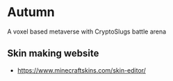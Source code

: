 # Autumn
A voxel based metaverse with CryptoSlugs battle arena





## Skin making website
- https://www.minecraftskins.com/skin-editor/
